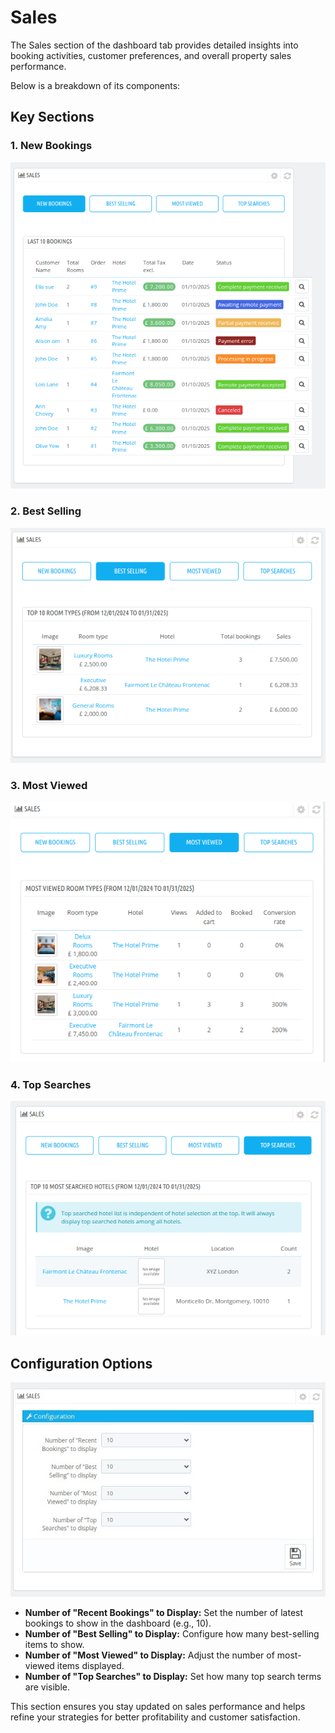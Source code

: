 # Sales

The Sales section of the dashboard tab provides detailed insights into booking activities, customer preferences, and overall property sales performance.

  Below is a breakdown of its components:


## **Key Sections**

### **1. New Bookings**
![sales](./nb.png)

### **2. Best Selling**
![sales](./bs.png)

### **3. Most Viewed**
![sales](./mv.png)

### **4. Top Searches**
![sales](./to.png)

## **Configuration Options**
![sales](./config.png)
- **Number of "Recent Bookings" to Display:** Set the number of latest bookings to show in the dashboard (e.g., 10).
- **Number of "Best Selling" to Display:** Configure how many best-selling items to show.
- **Number of "Most Viewed" to Display:** Adjust the number of most-viewed items displayed.
- **Number of "Top Searches" to Display:** Set how many top search terms are visible.





This section ensures you stay updated on sales performance and helps refine your strategies for better profitability and customer satisfaction.

